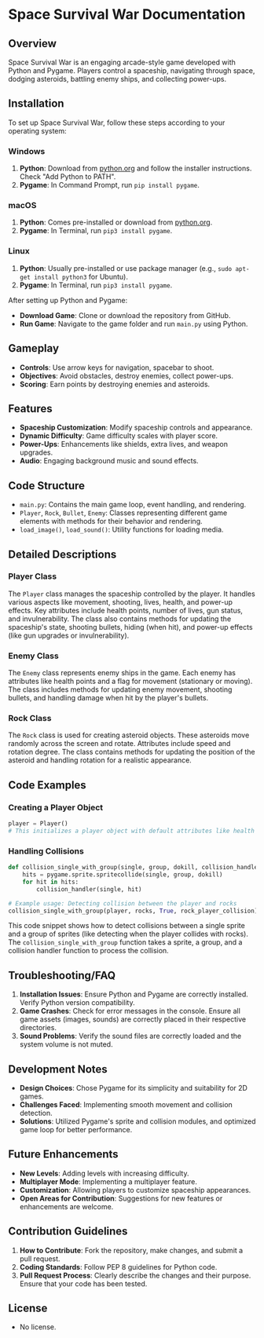 # Space Survival War Documentation

## Overview
Space Survival War is an engaging arcade-style game developed with Python and Pygame. Players control a spaceship, navigating through space, dodging asteroids, battling enemy ships, and collecting power-ups.

## Installation

To set up Space Survival War, follow these steps according to your operating system:

### Windows
1. **Python**: Download from [python.org](https://www.python.org/downloads/windows/) and follow the installer instructions. Check "Add Python to PATH".
2. **Pygame**: In Command Prompt, run `pip install pygame`.

### macOS
1. **Python**: Comes pre-installed or download from [python.org](https://www.python.org/downloads/mac-osx/).
2. **Pygame**: In Terminal, run `pip3 install pygame`.

### Linux
1. **Python**: Usually pre-installed or use package manager (e.g., `sudo apt-get install python3` for Ubuntu).
2. **Pygame**: In Terminal, run `pip3 install pygame`.

After setting up Python and Pygame:
- **Download Game**: Clone or download the repository from GitHub.
- **Run Game**: Navigate to the game folder and run `main.py` using Python.

## Gameplay
- **Controls**: Use arrow keys for navigation, spacebar to shoot.
- **Objectives**: Avoid obstacles, destroy enemies, collect power-ups.
- **Scoring**: Earn points by destroying enemies and asteroids.

## Features
- **Spaceship Customization**: Modify spaceship controls and appearance.
- **Dynamic Difficulty**: Game difficulty scales with player score.
- **Power-Ups**: Enhancements like shields, extra lives, and weapon upgrades.
- **Audio**: Engaging background music and sound effects.

## Code Structure
- `main.py`: Contains the main game loop, event handling, and rendering.
- `Player`, `Rock`, `Bullet`, `Enemy`: Classes representing different game elements with methods for their behavior and rendering.
- `load_image()`, `load_sound()`: Utility functions for loading media.

## Detailed Descriptions

### Player Class
The `Player` class manages the spaceship controlled by the player. It handles various aspects like movement, shooting, lives, health, and power-up effects. Key attributes include health points, number of lives, gun status, and invulnerability. The class also contains methods for updating the spaceship's state, shooting bullets, hiding (when hit), and power-up effects (like gun upgrades or invulnerability).

### Enemy Class
The `Enemy` class represents enemy ships in the game. Each enemy has attributes like health points and a flag for movement (stationary or moving). The class includes methods for updating enemy movement, shooting bullets, and handling damage when hit by the player's bullets.

### Rock Class
The `Rock` class is used for creating asteroid objects. These asteroids move randomly across the screen and rotate. Attributes include speed and rotation degree. The class contains methods for updating the position of the asteroid and handling rotation for a realistic appearance.

## Code Examples

### Creating a Player Object
```python
player = Player()
# This initializes a player object with default attributes like health and lives.
```

### Handling Collisions
```python
def collision_single_with_group(single, group, dokill, collision_handler):
    hits = pygame.sprite.spritecollide(single, group, dokill)
    for hit in hits:
        collision_handler(single, hit)

# Example usage: Detecting collision between the player and rocks
collision_single_with_group(player, rocks, True, rock_player_collision)
```

This code snippet shows how to detect collisions between a single sprite and a group of sprites (like detecting when the player collides with rocks). The `collision_single_with_group` function takes a sprite, a group, and a collision handler function to process the collision.

## Troubleshooting/FAQ
1. **Installation Issues**: Ensure Python and Pygame are correctly installed. Verify Python version compatibility.
2. **Game Crashes**: Check for error messages in the console. Ensure all game assets (images, sounds) are correctly placed in their respective directories.
3. **Sound Problems**: Verify the sound files are correctly loaded and the system volume is not muted.

## Development Notes
- **Design Choices**: Chose Pygame for its simplicity and suitability for 2D games.
- **Challenges Faced**: Implementing smooth movement and collision detection.
- **Solutions**: Utilized Pygame's sprite and collision modules, and optimized game loop for better performance.

## Future Enhancements
- **New Levels**: Adding levels with increasing difficulty.
- **Multiplayer Mode**: Implementing a multiplayer feature.
- **Customization**: Allowing players to customize spaceship appearances.
- **Open Areas for Contribution**: Suggestions for new features or enhancements are welcome.

## Contribution Guidelines
1. **How to Contribute**: Fork the repository, make changes, and submit a pull request.
2. **Coding Standards**: Follow PEP 8 guidelines for Python code.
3. **Pull Request Process**: Clearly describe the changes and their purpose. Ensure that your code has been tested.

## License
- No license.
